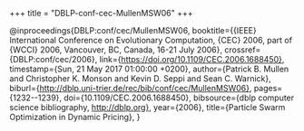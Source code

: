 +++
title = "DBLP-conf-cec-MullenMSW06"
+++

@inproceedings{DBLP:conf/cec/MullenMSW06,
   booktitle={{IEEE} International Conference on Evolutionary Computation, {CEC}
2006, part of {WCCI} 2006, Vancouver, BC, Canada, 16-21 July 2006},
   crossref={DBLP:conf/cec/2006},
   link={https://doi.org/10.1109/CEC.2006.1688450},
   timestamp={Sun, 21 May 2017 01:00:00 +0200},
   author={Patrick B. Mullen and
Christopher K. Monson and
Kevin D. Seppi and
Sean C. Warnick},
   biburl={http://dblp.uni-trier.de/rec/bib/conf/cec/MullenMSW06},
   pages={1232--1239},
   doi={10.1109/CEC.2006.1688450},
   bibsource={dblp computer science bibliography, http://dblp.org},
   year={2006},
   title={Particle Swarm Optimization in Dynamic Pricing},
}
